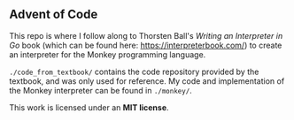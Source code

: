 ## Advent of Code

This repo is where I follow along to Thorsten Ball's _Writing an Interpreter in Go_ book (which can be found here: <https://interpreterbook.com/>) to create an interpreter for the Monkey programming language.

`./code_from_textbook/` contains the code repository provided by the textbook, and was only used for reference. My code and implementation of the Monkey interpreter can be found in `./monkey/`.

This work is licensed under an **MIT license**.
